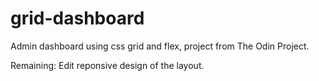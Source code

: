 # grid-dashboard

Admin dashboard using css grid and flex, project from The Odin Project.

Remaining: Edit reponsive design of the layout. 
